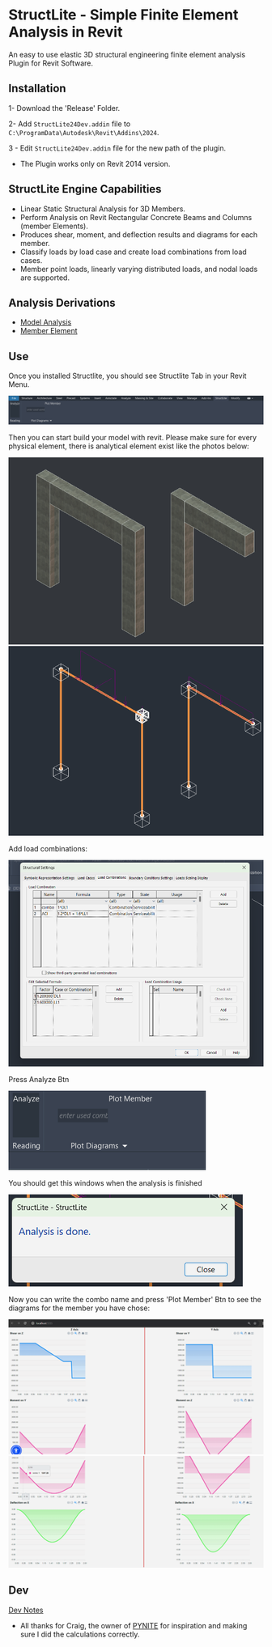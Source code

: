 # StructLite - Simple Finite Element Analysis in Revit
An easy to use elastic 3D structural engineering finite element analysis Plugin for Revit Software.
## Installation
1- Download the 'Release' Folder.

2- Add `StructLite24Dev.addin` file to `C:\ProgramData\Autodesk\Revit\Addins\2024`.

3 - Edit `StructLite24Dev.addin` file for the new path of the plugin.

* The Plugin works only on Revit 2014 version.

## StructLite Engine Capabilities
* Linear Static Structural Analysis for 3D Members.
* Perform Analysis on Revit Rectangular Concrete Beams and Columns (member Elements).
* Produces shear, moment, and deflection results and diagrams for each member.
* Classify loads by load case and create load combinations from load cases.
* Member point loads, linearly varying distributed loads, and nodal loads are supported.

## Analysis Derivations
* [Model Analysis](docs/ModelAnalysis.md)
* [Member Element](docs/MemberElement.md)

## Use
Once you installed Structlite, you should see Structlite Tab in your Revit Menu.

![alt text](docs/images/tab.png)

Then you can start build your model with revit.
Please make sure for every physical element, there is analytical element exist like the photos below:

![alt text](docs/images/phyElems.png)
![alt text](docs/images/AnaElems.png)

Add load combinations:

![alt text](docs/images/LoadCombos.png)

Press Analyze Btn

![alt text](docs/images/AnaBtn.png)

You should get this windows when the analysis is finished

![alt text](docs/images/AnaDone.png)

Now you can write the combo name and press 'Plot Member' Btn to see the diagrams for the member you have chose:

![alt text](docs/images/diagrams1.png)
![alt text](docs/images/diagrams2.png)
## Dev
[Dev Notes](docs/Dev.md)

* All thanks for Craig, the owner of [PYNITE](https://github.com/JWock82/PyNite) for inspiration and making sure I did the calculations correctly.
